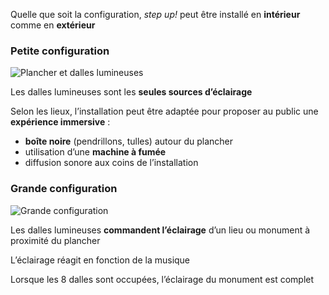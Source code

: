 Quelle que soit la configuration, _step up!_ peut être installé 
en __intérieur__ comme en __extérieur__

### Petite configuration

<img src="img/stepup/plancher.svg" class="img-responsive img-centered img-illustration" alt="Plancher et dalles lumineuses">

Les dalles lumineuses sont les __seules sources d’éclairage__

Selon les lieux, l’installation peut être adaptée pour proposer au public une 
__expérience immersive__ :

- __boîte noire__ (pendrillons, tulles) autour du plancher
- utilisation d’une __machine à fumée__
- diffusion sonore aux coins de l’installation

### Grande configuration

<img src="img/stepup/grande-config.svg" class="img-responsive img-centered img-illustration" alt="Grande configuration">

Les dalles lumineuses __commandent l’éclairage__ d’un lieu ou monument à proximité du plancher

L’éclairage réagit en fonction de la musique

Lorsque les 8 dalles sont occupées, l’éclairage du monument est complet